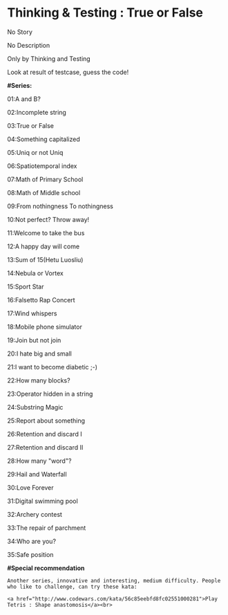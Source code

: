 # Thinking & Testing : True or False

No Story

No Description

Only by Thinking and Testing

Look at result of testcase, guess the code!

<b>#Series:</b>

01:A and B?

02:Incomplete string

03:True or False

04:Something capitalized

05:Uniq or not Uniq

06:Spatiotemporal index

07:Math of Primary School

08:Math of Middle school

09:From nothingness To nothingness

10:Not perfect? Throw away!

11:Welcome to take the bus

12:A happy day will come

13:Sum of 15(Hetu Luosliu)

14:Nebula or Vortex

15:Sport Star

16:Falsetto Rap Concert

17:Wind whispers

18:Mobile phone simulator

19:Join but not join

20:I hate big and small

21:I want to become diabetic ;-)

22:How many blocks?

23:Operator hidden in a string

24:Substring Magic

25:Report about something

26:Retention and discard I

27:Retention and discard II

28:How many "word"?

29:Hail and Waterfall

30:Love Forever

31:Digital swimming pool

32:Archery contest

33:The repair of parchment

34:Who are you?

35:Safe position

<b>#Special recommendation</b>

```
Another series, innovative and interesting, medium difficulty. People who like to challenge, can try these kata:

<a href="http://www.codewars.com/kata/56c85eebfd8fc02551000281">Play Tetris : Shape anastomosis</a><br>
```
